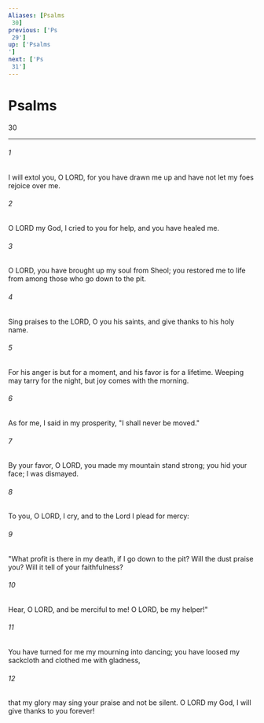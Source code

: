 ```yaml
---
Aliases: [Psalms 30]
previous: ['Ps 29']
up: ['Psalms']
next: ['Ps 31']
---
```

# Psalms 30

***
 

###### 1 
I will extol you, O LORD, for you have drawn me up  and have not let my foes rejoice over me.   

###### 2 
O LORD my God, I cried to you for help,  and you have healed me.   

###### 3 
O LORD, you have brought up my soul from Sheol;  you restored me to life from among those who go down to the pit.  

###### 4 
Sing praises to the LORD, O you his saints,  and give thanks to his holy name.   

###### 5 
For his anger is but for a moment,  and his favor is for a lifetime.  Weeping may tarry for the night,  but joy comes with the morning.  

###### 6 
As for me, I said in my prosperity,  "I shall never be moved."   

###### 7 
By your favor, O LORD,  you made my mountain stand strong;  you hid your face;  I was dismayed.  

###### 8 
To you, O LORD, I cry,  and to the Lord I plead for mercy:   

###### 9 
"What profit is there in my death,  if I go down to the pit?  Will the dust praise you?  Will it tell of your faithfulness?   

###### 10 
Hear, O LORD, and be merciful to me!  O LORD, be my helper!"  

###### 11 
You have turned for me my mourning into dancing;  you have loosed my sackcloth  and clothed me with gladness,   

###### 12 
that my glory may sing your praise and not be silent.  O LORD my God, I will give thanks to you forever!
